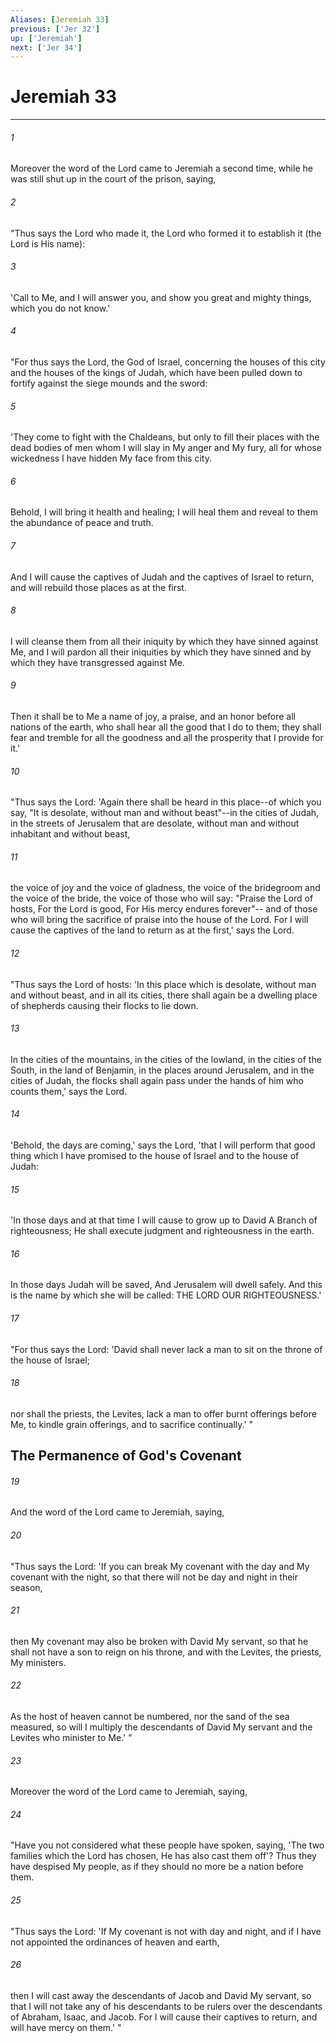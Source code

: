 ```yaml
---
Aliases: [Jeremiah 33]
previous: ['Jer 32']
up: ['Jeremiah']
next: ['Jer 34']
---
```

# Jeremiah 33

***


###### 1 
Moreover the word of the Lord came to Jeremiah a second time, while he was still shut up in the court of the prison, saying, 

###### 2 
"Thus says the Lord who made it, the Lord who formed it to establish it (the Lord is His name): 

###### 3 
'Call to Me, and I will answer you, and show you great and mighty things, which you do not know.' 

###### 4 
"For thus says the Lord, the God of Israel, concerning the houses of this city and the houses of the kings of Judah, which have been pulled down to fortify against the siege mounds and the sword: 

###### 5 
'They come to fight with the Chaldeans, but only to fill their places with the dead bodies of men whom I will slay in My anger and My fury, all for whose wickedness I have hidden My face from this city. 

###### 6 
Behold, I will bring it health and healing; I will heal them and reveal to them the abundance of peace and truth. 

###### 7 
And I will cause the captives of Judah and the captives of Israel to return, and will rebuild those places as at the first. 

###### 8 
I will cleanse them from all their iniquity by which they have sinned against Me, and I will pardon all their iniquities by which they have sinned and by which they have transgressed against Me. 

###### 9 
Then it shall be to Me a name of joy, a praise, and an honor before all nations of the earth, who shall hear all the good that I do to them; they shall fear and tremble for all the goodness and all the prosperity that I provide for it.' 

###### 10 
"Thus says the Lord: 'Again there shall be heard in this place--of which you say, "It is desolate, without man and without beast"--in the cities of Judah, in the streets of Jerusalem that are desolate, without man and without inhabitant and without beast, 

###### 11 
the voice of joy and the voice of gladness, the voice of the bridegroom and the voice of the bride, the voice of those who will say: "Praise the Lord of hosts, For the Lord is good, For His mercy endures forever"-- and of those who will bring the sacrifice of praise into the house of the Lord. For I will cause the captives of the land to return as at the first,' says the Lord. 

###### 12 
"Thus says the Lord of hosts: 'In this place which is desolate, without man and without beast, and in all its cities, there shall again be a dwelling place of shepherds causing their flocks to lie down. 

###### 13 
In the cities of the mountains, in the cities of the lowland, in the cities of the South, in the land of Benjamin, in the places around Jerusalem, and in the cities of Judah, the flocks shall again pass under the hands of him who counts them,' says the Lord. 

###### 14 
'Behold, the days are coming,' says the Lord, 'that I will perform that good thing which I have promised to the house of Israel and to the house of Judah: 

###### 15 
'In those days and at that time I will cause to grow up to David A Branch of righteousness; He shall execute judgment and righteousness in the earth. 

###### 16 
In those days Judah will be saved, And Jerusalem will dwell safely. And this is the name by which she will be called: THE LORD OUR RIGHTEOUSNESS.' 

###### 17 
"For thus says the Lord: 'David shall never lack a man to sit on the throne of the house of Israel; 

###### 18 
nor shall the priests, the Levites, lack a man to offer burnt offerings before Me, to kindle grain offerings, and to sacrifice continually.' " 

## The Permanence of God's Covenant 

###### 19 
And the word of the Lord came to Jeremiah, saying, 

###### 20 
"Thus says the Lord: 'If you can break My covenant with the day and My covenant with the night, so that there will not be day and night in their season, 

###### 21 
then My covenant may also be broken with David My servant, so that he shall not have a son to reign on his throne, and with the Levites, the priests, My ministers. 

###### 22 
As the host of heaven cannot be numbered, nor the sand of the sea measured, so will I multiply the descendants of David My servant and the Levites who minister to Me.' " 

###### 23 
Moreover the word of the Lord came to Jeremiah, saying, 

###### 24 
"Have you not considered what these people have spoken, saying, 'The two families which the Lord has chosen, He has also cast them off'? Thus they have despised My people, as if they should no more be a nation before them. 

###### 25 
"Thus says the Lord: 'If My covenant is not with day and night, and if I have not appointed the ordinances of heaven and earth, 

###### 26 
then I will cast away the descendants of Jacob and David My servant, so that I will not take any of his descendants to be rulers over the descendants of Abraham, Isaac, and Jacob. For I will cause their captives to return, and will have mercy on them.' "

